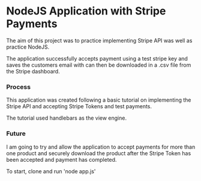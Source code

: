 # NodeJS Application with Stripe Payments
The aim of this project was to practice implementing Stripe API was well as practice NodeJS.

The application successfully accepts payment using a test stripe key and saves the customers email with can then be downloaded in a .csv file from the Stripe dashboard.

### Process
This application was created following a basic tutorial on implementing the Stripe API and accepting Stripe Tokens and test payments.

The tutorial used handlebars as the view engine.

### Future
I am going to try and allow the application to accept payments for more than one product and securely download the product after the Stripe Token has been accepted and payment has completed.

To start, clone and run 'node app.js'
